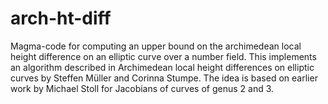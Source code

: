 # arch-ht-diff
Magma-code for computing an upper bound on the archimedean local height difference on an elliptic curve over a number field. This implements an algorithm described in Archimedean local height differences on elliptic curves by Steffen Müller and Corinna Stumpe. The idea is based on earlier work by Michael Stoll for Jacobians of curves of genus 2 and 3.
